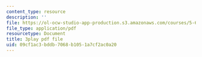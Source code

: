 ```yaml
---
content_type: resource
description: ''
file: https://ol-ocw-studio-app-production.s3.amazonaws.com/courses/5-61-physical-chemistry-fall-2017/09cf1ac3bddb7068b1051a7cf2ac0a20_Z0ALwCckM24.pdf
file_type: application/pdf
resourcetype: Document
title: 3play pdf file
uid: 09cf1ac3-bddb-7068-b105-1a7cf2ac0a20
---
```

